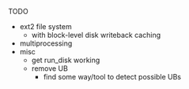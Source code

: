 TODO
 - ext2 file system
   - with block-level disk writeback caching
 - multiprocessing
 - misc
   - get run_disk working
   - remove UB
     - find some way/tool to detect possible UBs
